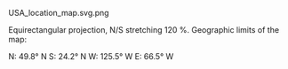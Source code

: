 USA_location_map.svg.png

Equirectangular projection, N/S stretching 120 %. Geographic limits of the map:

N: 49.8° N
S: 24.2° N
W: 125.5° W
E: 66.5° W